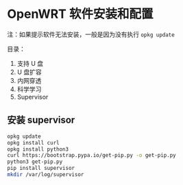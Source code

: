 # OpenWRT 软件安装和配置


注：如果提示软件无法安装，一般是因为没有执行 `opkg update`


目录：  

1. 支持 U 盘
2. U 盘扩容
3. 内网穿透
4. 科学学习
5. Supervisor


## 安装 supervisor

```sh
opkg update
opkg install curl
opkg install python3
curl https://bootstrap.pypa.io/get-pip.py -o get-pip.py
python3 get-pip.py
pip install supervisor
mkdir /var/log/supervisor
```


